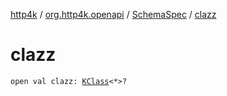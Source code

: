 [http4k](../../index.md) / [org.http4k.openapi](../index.md) / [SchemaSpec](index.md) / [clazz](./clazz.md)

# clazz

`open val clazz: `[`KClass`](https://kotlinlang.org/api/latest/jvm/stdlib/kotlin.reflect/-k-class/index.html)`<*>?`